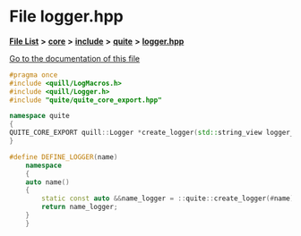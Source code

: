 

# File logger.hpp

[**File List**](files.md) **>** [**core**](dir_6f77a39b07c019ccd7492ea87272f732.md) **>** [**include**](dir_25de89a49d1da2858ac6330785c12b40.md) **>** [**quite**](dir_6f50b8774c4552618988001c2022dcf6.md) **>** [**logger.hpp**](logger_8hpp.md)

[Go to the documentation of this file](logger_8hpp.md)


```C++
#pragma once
#include <quill/LogMacros.h>
#include <quill/Logger.h>
#include "quite/quite_core_export.hpp"

namespace quite
{
QUITE_CORE_EXPORT quill::Logger *create_logger(std::string_view logger_name);
}

#define DEFINE_LOGGER(name)                                                                                            \
    namespace                                                                                                          \
    {                                                                                                                  \
    auto name()                                                                                                        \
    {                                                                                                                  \
        static const auto &&name_logger = ::quite::create_logger(#name);                                               \
        return name_logger;                                                                                            \
    }                                                                                                                  \
    }
```


